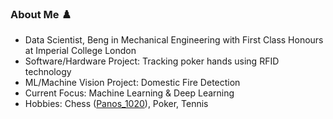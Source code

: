 ### About Me ♟️

- Data Scientist, Beng in Mechanical Engineering with First Class Honours at Imperial College London
- Software/Hardware Project: Tracking poker hands using RFID technology
- ML/Machine Vision Project: Domestic Fire Detection
- Current Focus: Machine Learning & Deep Learning
- Hobbies: Chess ([Panos_1020](URLhttps://www.chess.com/member/panos_1020)), Poker, Tennis
